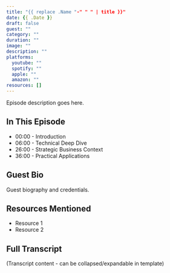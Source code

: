 ```yaml
---
title: "{{ replace .Name "-" " " | title }}"
date: {{ .Date }}
draft: false
guest: ""
category: ""
duration: ""
image: ""
description: ""
platforms:
  youtube: ""
  spotify: ""
  apple: ""
  amazon: ""
resources: []
---
```


Episode description goes here.

## In This Episode

- 00:00 - Introduction
- 06:00 - Technical Deep Dive
- 26:00 - Strategic Business Context
- 36:00 - Practical Applications

## Guest Bio

Guest biography and credentials.

## Resources Mentioned

- Resource 1
- Resource 2

## Full Transcript

(Transcript content - can be collapsed/expandable in template)
